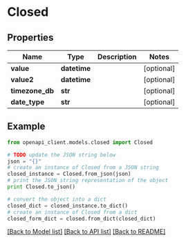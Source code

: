 # Closed


## Properties

Name | Type | Description | Notes
------------ | ------------- | ------------- | -------------
**value** | **datetime** |  | [optional] 
**value2** | **datetime** |  | [optional] 
**timezone_db** | **str** |  | [optional] 
**date_type** | **str** |  | [optional] 

## Example

```python
from openapi_client.models.closed import Closed

# TODO update the JSON string below
json = "{}"
# create an instance of Closed from a JSON string
closed_instance = Closed.from_json(json)
# print the JSON string representation of the object
print Closed.to_json()

# convert the object into a dict
closed_dict = closed_instance.to_dict()
# create an instance of Closed from a dict
closed_form_dict = closed.from_dict(closed_dict)
```
[[Back to Model list]](../README.md#documentation-for-models) [[Back to API list]](../README.md#documentation-for-api-endpoints) [[Back to README]](../README.md)



